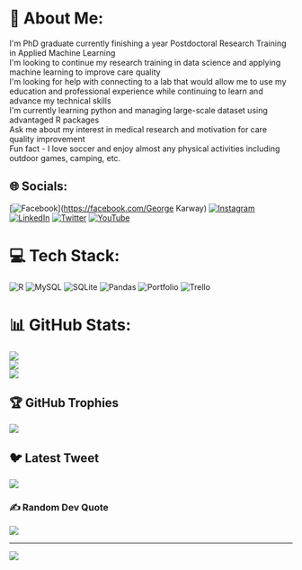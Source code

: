 # 💫 About Me:
I'm PhD graduate currently finishing a year Postdoctoral Research Training in Applied Machine Learning<br>I'm looking to continue my research training in data science and applying machine learning to improve care quality<br>I'm looking for help with connecting to a lab that would allow me to use my education and professional experience while continuing to learn and advance my technical skills<br>I'm currently learning python and managing large-scale dataset using advantaged R packages<br>Ask me about my interest in medical research and motivation for care quality improvement<br>Fun fact - I love soccer and enjoy almost any physical activities including outdoor games, camping, etc.


## 🌐 Socials:
[![Facebook](https://img.shields.io/badge/Facebook-%231877F2.svg?logo=Facebook&logoColor=white)](https://facebook.com/George Karway) [![Instagram](https://img.shields.io/badge/Instagram-%23E4405F.svg?logo=Instagram&logoColor=white)](https://instagram.com/georgekarway) [![LinkedIn](https://img.shields.io/badge/LinkedIn-%230077B5.svg?logo=linkedin&logoColor=white)](https://linkedin.com/in/george-karway) [![Twitter](https://img.shields.io/badge/Twitter-%231DA1F2.svg?logo=Twitter&logoColor=white)](https://twitter.com/karway03) [![YouTube](https://img.shields.io/badge/YouTube-%23FF0000.svg?logo=YouTube&logoColor=white)](https://youtube.com/@@georgekarway6838) 

# 💻 Tech Stack:
![R](https://img.shields.io/badge/r-%23276DC3.svg?style=for-the-badge&logo=r&logoColor=white) ![MySQL](https://img.shields.io/badge/mysql-%2300f.svg?style=for-the-badge&logo=mysql&logoColor=white) ![SQLite](https://img.shields.io/badge/sqlite-%2307405e.svg?style=for-the-badge&logo=sqlite&logoColor=white) ![Pandas](https://img.shields.io/badge/pandas-%23150458.svg?style=for-the-badge&logo=pandas&logoColor=white) ![Portfolio](https://img.shields.io/badge/Portfolio-%23000000.svg?style=for-the-badge&logo=firefox&logoColor=#FF7139) ![Trello](https://img.shields.io/badge/Trello-%23026AA7.svg?style=for-the-badge&logo=Trello&logoColor=white)
# 📊 GitHub Stats:
![](https://github-readme-stats.vercel.app/api?username=gkarway&theme=dark&hide_border=true&include_all_commits=true&count_private=true)<br/>
![](https://github-readme-streak-stats.herokuapp.com/?user=gkarway&theme=dark&hide_border=true)<br/>
![](https://github-readme-stats.vercel.app/api/top-langs/?username=gkarway&theme=dark&hide_border=true&include_all_commits=true&count_private=true&layout=compact)

## 🏆 GitHub Trophies
![](https://github-profile-trophy.vercel.app/?username=gkarway&theme=radical&no-frame=false&no-bg=true&margin-w=4)

## 🐦 Latest Tweet
[![](https://gtce.itsvg.in/api?username=karway03)](https://github.com/VishwaGauravIn/github-twitter-card-embed)

### ✍️ Random Dev Quote
![](https://quotes-github-readme.vercel.app/api?type=horizontal&theme=radical)

---
[![](https://visitcount.itsvg.in/api?id=gkarway&icon=0&color=0)](https://visitcount.itsvg.in)

<!-- Proudly created with GPRM ( https://gprm.itsvg.in ) -->
